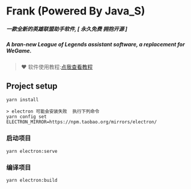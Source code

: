 # Frank (Powered By Java_S)
##### 一款全新的英雄联盟助手软件, [ 永久免费 拥抱开源 ]
##### A bran-new League of Legends assistant software, a replacement for WeGame.
> ❤️ 软件使用教程:[点我查看教程](https://www.yuque.com/java-s/frank)

## Project setup
```
yarn install

> electron 可能会安装失败  执行下列命令
yarn config set ELECTRON_MIRROR=https://npm.taobao.org/mirrors/electron/
```

### 启动项目
```
yarn electron:serve
```

### 编译项目
```
yarn electron:build
```

